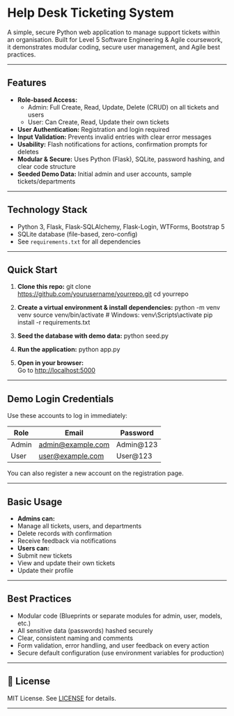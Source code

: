 # Help Desk Ticketing System

A simple, secure Python web application to manage support tickets within an organisation. Built for Level 5 Software Engineering & Agile coursework, it demonstrates modular coding, secure user management, and Agile best practices.

---

## Features

- **Role-based Access:**  
  - Admin: Full Create, Read, Update, Delete (CRUD) on all tickets and users  
  - User: Can Create, Read, Update their own tickets  
- **User Authentication:** Registration and login required  
- **Input Validation:** Prevents invalid entries with clear error messages  
- **Usability:** Flash notifications for actions, confirmation prompts for deletes  
- **Modular & Secure:** Uses Python (Flask), SQLite, password hashing, and clear code structure  
- **Seeded Demo Data:** Initial admin and user accounts, sample tickets/departments  

---

## Technology Stack

- Python 3, Flask, Flask-SQLAlchemy, Flask-Login, WTForms, Bootstrap 5  
- SQLite database (file-based, zero-config)  
- See `requirements.txt` for all dependencies

---

## Quick Start

1. **Clone this repo:**
  git clone https://github.com/yourusername/yourrepo.git
  cd yourrepo

3. **Create a virtual environment & install dependencies:**
   python -m venv venv
   source venv/bin/activate # Windows: venv\Scripts\activate
   pip install -r requirements.txt

3. **Seed the database with demo data:**
   python seed.py

4. **Run the application:**
   python app.py

5. **Open in your browser:**  
Go to [http://localhost:5000](http://localhost:5000)

---

## Demo Login Credentials

Use these accounts to log in immediately:

| Role  | Email               | Password    |
|-------|---------------------|-------------|
| Admin | admin@example.com   | Admin@123   |
| User  | user@example.com    | User@123    |

You can also register a new account on the registration page.

---

## Basic Usage

- **Admins can:**  
- Manage all tickets, users, and departments  
- Delete records with confirmation  
- Receive feedback via notifications  
- **Users can:**  
- Submit new tickets  
- View and update their own tickets  
- Update their profile

---

## Best Practices

- Modular code (Blueprints or separate modules for admin, user, models, etc.)
- All sensitive data (passwords) hashed securely
- Clear, consistent naming and comments
- Form validation, error handling, and user feedback on every action
- Secure default configuration (use environment variables for production)

---

## 📄 License

MIT License. See [LICENSE](LICENSE) for details.

---





